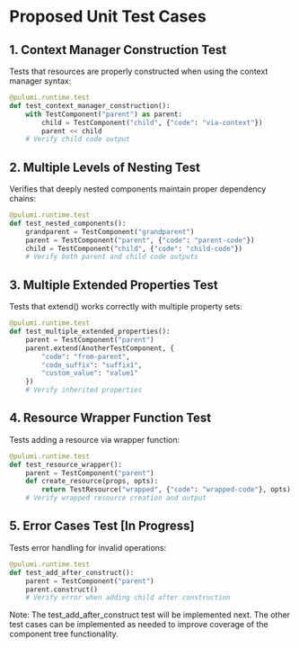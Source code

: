 # Proposed Unit Test Cases

## 1. Context Manager Construction Test
Tests that resources are properly constructed when using the context manager syntax:
```python
@pulumi.runtime.test
def test_context_manager_construction():
    with TestComponent("parent") as parent:
        child = TestComponent("child", {"code": "via-context"})
        parent << child
    # Verify child code output
```

## 2. Multiple Levels of Nesting Test
Verifies that deeply nested components maintain proper dependency chains:
```python
@pulumi.runtime.test
def test_nested_components():
    grandparent = TestComponent("grandparent")
    parent = TestComponent("parent", {"code": "parent-code"})
    child = TestComponent("child", {"code": "child-code"})
    # Verify both parent and child code outputs
```

## 3. Multiple Extended Properties Test
Tests that extend() works correctly with multiple property sets:
```python
@pulumi.runtime.test
def test_multiple_extended_properties():
    parent = TestComponent("parent")
    parent.extend(AnotherTestComponent, {
        "code": "from-parent",
        "code_suffix": "suffix1",
        "custom_value": "value1"
    })
    # Verify inherited properties
```

## 4. Resource Wrapper Function Test
Tests adding a resource via wrapper function:
```python
@pulumi.runtime.test
def test_resource_wrapper():
    parent = TestComponent("parent")
    def create_resource(props, opts):
        return TestResource("wrapped", {"code": "wrapped-code"}, opts)
    # Verify wrapped resource creation and output
```

## 5. Error Cases Test [In Progress]
Tests error handling for invalid operations:
```python
@pulumi.runtime.test
def test_add_after_construct():
    parent = TestComponent("parent")
    parent.construct()
    # Verify error when adding child after construction
```

Note: The test_add_after_construct test will be implemented next. The other test cases can be implemented as needed to improve coverage of the component tree functionality.
